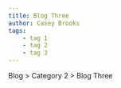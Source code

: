 ```yaml
---
title: Blog Three
author: Casey Brooks
tags:
    - tag 1
    - tag 2
    - tag 3
---
```


Blog > Category 2 > Blog Three 

